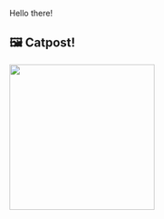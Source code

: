 Hello there!



## 🖼️ Catpost!

<sub>
    <img src="https://cdn2.thecatapi.com/images/e4m.jpg" height="256">
</sub>

